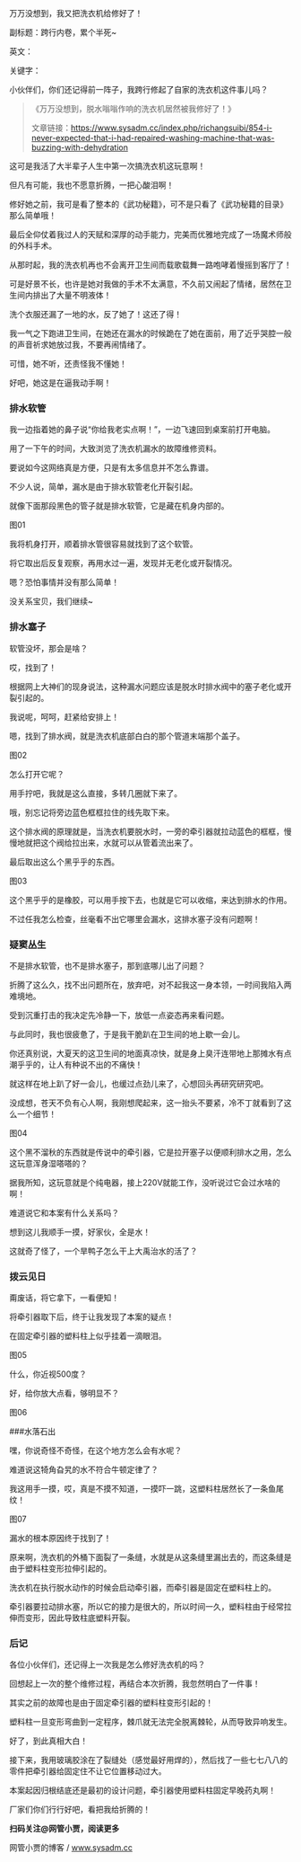 万万没想到，我又把洗衣机给修好了！

副标题：跨行内卷，累个半死~

英文：

关键字：



小伙伴们，你们还记得前一阵子，我跨行修起了自家的洗衣机这件事儿吗？

> 《万万没想到，脱水嗡嗡作响的洗衣机居然被我修好了！》
>
> 文章链接：https://www.sysadm.cc/index.php/richangsuibi/854-i-never-expected-that-i-had-repaired-washing-machine-that-was-buzzing-with-dehydration



这可是我活了大半辈子人生中第一次搞洗衣机这玩意啊！

但凡有可能，我也不愿意折腾，一把心酸泪啊！

修好她之前，我可是看了整本的《武功秘籍》，可不是只看了《武功秘籍的目录》那么简单哦！

最后全仰仗着我过人的天赋和深厚的动手能力，完美而优雅地完成了一场魔术师般的外科手术。

从那时起，我的洗衣机再也不会离开卫生间而载歌载舞一路咆哮着慢摇到客厅了！

可是好景不长，也许是她对我做的手术不太满意，不久前又闹起了情绪，居然在卫生间内排出了大量不明液体！

洗个衣服还漏了一地的水，反了她了！这还了得！

我一气之下跑进卫生间，在她还在漏水的时候跪在了她在面前，用了近乎哭腔一般的声音祈求她放过我，不要再闹情绪了。

可惜，她不听，还责怪我不懂她！

好吧，她这是在逼我动手啊！



### 排水软管

我一边指着她的鼻子说“你给我老实点啊！”，一边飞速回到桌案前打开电脑。

用了一下午的时间，大致浏览了洗衣机漏水的故障维修资料。

要说如今这网络真是方便，只是有太多信息并不怎么靠谱。

不少人说，简单，漏水是由于排水软管老化开裂引起。

就像下面那段黑色的管子就是排水软管，它是藏在机身内部的。

图01



我将机身打开，顺着排水管很容易就找到了这个软管。

将它取出后反复观察，再用水过一遍，发现并无老化或开裂情况。

嗯？恐怕事情并没有那么简单！

没关系宝贝，我们继续~



### 排水塞子

软管没坏，那会是啥？

哎，找到了！

根据网上大神们的现身说法，这种漏水问题应该是脱水时排水阀中的塞子老化或开裂引起的。

我说呢，呵呵，赶紧给安排上！



嗯，找到了排水阀，就是洗衣机底部白白的那个管道末端那个盖子。

图02



怎么打开它呢？

用手拧吧，我就是这么直接，多转几圈就下来了。

哦，别忘记将旁边蓝色框框拉住的线先取下来。

这个排水阀的原理就是，当洗衣机要脱水时，一旁的牵引器就拉动蓝色的框框，慢慢地就把这个阀给拉出来，水就可以从管着流出来了。



最后取出这么个黑乎乎的东西。

图03



这个黑乎乎的是橡胶，可以用手按下去，也就是它可以收缩，来达到排水的作用。

不过任我怎么检查，丝毫看不出它哪里会漏水，这排水塞子没有问题啊！



### 疑窦丛生

不是排水软管，也不是排水塞子，那到底哪儿出了问题？

折腾了这么久，找不出问题所在，放弃吧，对不起我这一身本领，一时间我陷入两难境地。



受到沉重打击的我决定先冷静一下，放低一点姿态再来看问题。

与此同时，我也很疲惫了，于是我干脆趴在卫生间的地上歇一会儿。

你还真别说，大夏天的这卫生间的地面真凉快，就是身上臭汗连带地上那摊水有点潮乎乎的，让人有种说不出的不痛快！

就这样在地上趴了好一会儿，也缓过点劲儿来了，心想回头再研究研究吧。

没成想，苍天不负有心人啊，我刚想爬起来，这一抬头不要紧，冷不丁就看到了这么一个细节！

图04



这个黑不溜秋的东西就是传说中的牵引器，它是拉开塞子以便顺利排水之用，怎么这玩意浑身湿嗒嗒的？

据我所知，这玩意就是个纯电器，接上220V就能工作，没听说过它会过水啥的啊！

难道说它和本案有什么关系吗？

想到这儿我顺手一摸，好家伙，全是水！

这就奇了怪了，一个旱鸭子怎么干上大禹治水的活了？



### 拨云见日

甭废话，将它拿下，一看便知！

将牵引器取下后，终于让我发现了本案的疑点！

在固定牵引器的塑料柱上似乎挂着一滴眼泪。

图05



什么，你近视500度？

好，给你放大点看，够明显不？

图06



###水落石出

嘿，你说奇怪不奇怪，在这个地方怎么会有水呢？

难道说这犄角旮旯的水不符合牛顿定律了？

我这用手一摸，哎，真是不摸不知道，一摸吓一跳，这塑料柱居然长了一条鱼尾纹！

图07



漏水的根本原因终于找到了！

原来啊，洗衣机的外桶下面裂了一条缝，水就是从这条缝里漏出去的，而这条缝是由于塑料柱变形拉伸引起的。

洗衣机在执行脱水动作的时候会启动牵引器，而牵引器是固定在塑料柱上的。

牵引器要拉动排水塞，所以它的接力是很大的，所以时间一久，塑料柱由于经常拉伸而变形，因此导致柱底塑料开裂。



### 后记

各位小伙伴们，还记得上一次我是怎么修好洗衣机的吗？

回想起上一次的整个维修过程，再结合本次折腾，我忽然明白了一件事！

其实之前的故障也是由于固定牵引器的塑料柱变形引起的！

塑料柱一旦变形弯曲到一定程序，棘爪就无法完全脱离棘轮，从而导致异响发生。

好了，到此真相大白！

接下来，我用玻璃胶涂在了裂缝处（感觉最好用焊的），然后找了一些七七八八的零件把牵引器给固定住不让它位置移动过大。

本案起因归根结底还是最初的设计问题，牵引器使用塑料柱固定早晚药丸啊！

厂家们你们行行好吧，看把我给折腾的！



**扫码关注@网管小贾，阅读更多**

网管小贾的博客 / www.sysadm.cc
